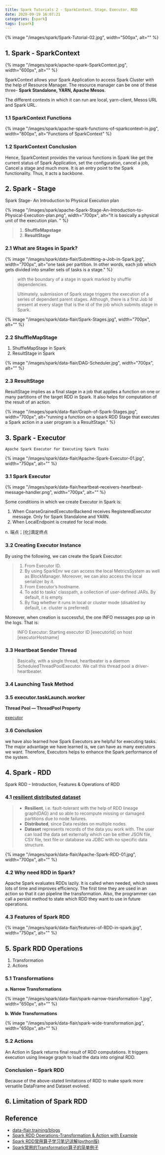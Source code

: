 ```yaml
---
title: Spark Tutorials 2 - SparkContext、Stage、Executor、RDD
date: 2020-09-19 16:07:21
categories: [spark]
tags: [spark]
---
```


{% image "/images/spark/Spark-Tutorial-02.jpg", width="500px", alt="" %}

<!-- more -->

## 1. Spark - SparkContext

{% image "/images/spark/apache-spark-SparkContext.jpg", width="600px", alt="" %}

SparkContext allows your Spark Application to access Spark Cluster with the help of Resource Manager. The resource manager can be one of these three- **Spark Standalone,  YARN, Apache Mesos**.

The different contexts in which it can run are local, yarn-client, Mesos URL and Spark URL.

### 1.1 SparkContext Functions

{% image "/images/spark/apache-spark-functions-of-sparkcontext-in.jpg", width="800px", alt="Functions of SparkContext" %}

### 1.2 SparkContext Conclusion

Hence, SparkContext provides the various functions in Spark like get the current status of Spark Application, set the configuration, cancel a job, Cancel a stage and much more. It is an entry point to the Spark functionality. Thus, it acts a backbone.

## 2. Spark - Stage

Spark Stage- An Introduction to Physical Execution plan

{% image "/images/spark/apache-Spark-Stage-An-Introduction-to-Physical-Execution-plan.png", width="700px", alt="It is basically a physical unit of the execution plan. " %}

> 1. **ShuffleMapstage** 
> 2. **ResultStage**

### 2.1 What are Stages in Spark?

{% image "/images/spark/data-flair/Submitting-a-Job-in-Spark.jpg", width="700px", alt="one task per partition. In other words,  each job which gets divided into smaller sets of tasks is a stage." %}

> with the boundary of a stage in spark marked by shuffle dependencies.
> 
> Ultimately,  submission of Spark stage triggers the execution of a series of dependent parent stages. Although, there is a first Job Id present at every stage that is the id of the job which submits stage in Spark.

{% image "/images/spark/data-flair/Spark-Stages.jpg", width="700px", alt="" %}

### 2.2 ShuffleMapStage

1. ShuffleMapStage in Spark
2. ResultStage in Spark

{% image "/images/spark/data-flair/DAG-Scheduler.jpg", width="700px", alt="" %}

### 2.3 ResultStage

ResultStage implies as a final stage in a job that applies a function on one or many partitions of the target RDD in Spark. It also helps for computation of the result of an action.

{% image "/images/spark/data-flair/Graph-of-Spark-Stages.jpg", width="700px", alt="running a function on a spark RDD Stage that executes a Spark action in a user program is a ResultStage." %}




## 3. Spark - Executor

`Apache Spark Executor for Executing Spark Tasks`

{% image "/images/spark/data-flair/Apache-Spark-Executor-01.jpg", width="750px", alt="" %}

### 3.1 Spark Executor

{% image "/images/spark/data-flair/heartbeat-receivers-heartbeat-message-handler.png", width="700px", alt="" %}

Some conditions in which we create Executor in Spark is:

1. When CoarseGrainedExecutorBackend receives RegisteredExecutor message. Only for Spark Standalone and YARN.
2. When LocalEndpoint is created for local mode.

n. 端点；[化]滴定终点

### 3.2 Creating Executor Instance

By using the following, we can create the Spark Executor:

> 1. From Executor ID.
> 2. By using SparkEnv we can access the local MetricsSystem as well as BlockManager. Moreover, we can also access the local serializer by it.
> 3. From Executor’s hostname.
> 4. To add to tasks’ classpath, a collection of user-defined JARs. By default, it is empty.
> 5. By flag whether it runs in local or cluster mode (disabled by default, i.e. cluster is preferred)

Moreover, when creation is successful, the one INFO messages pop up in the logs. That is:

> INFO Executor: Starting executor ID [executorId] on host [executorHostname]

### 3.3 Heartbeat Sender Thread

> Basically, with a single thread, heartbeater is a daemon ScheduledThreadPoolExecutor.
We call this thread pool a driver-heartbeater.

### 3.4 Launching Task Method

### 3.5 executor.taskLaunch.worker

**Thread Pool — ThreadPool Property**


[executor](https://data-flair.training/blogs/spark-executor/)

### 3.6 Conclusion

we have also learned how Spark Executors are helpful for executing tasks. The major advantage we have learned is, we can have as many executors we want. Therefore, Executors helps to enhance the Spark performance of the system. 

## 4. Spark - RDD 

Spark RDD – Introduction, Features & Operations of RDD

### 4.1 [resilient distributed dataset](https://data-flair.training/blogs/spark-rdd-tutorial/)

> - **Resilient**, i.e. fault-tolerant with the help of RDD lineage graph(DAG) and so able to recompute missing or damaged partitions due to node failures.
> - **Distributed**, since Data resides on multiple nodes.
> - **Dataset** represents records of the data you work with. The user can load the data set externally which can be either JSON file, CSV file, text file or database via JDBC with no specific data structure.

{% image "/images/spark/data-flair/Apache-Spark-RDD-01.jpg", width="700px", alt="" %}

### 4.2 Why need RDD in Spark?

Apache Spark evaluates RDDs lazily. It is called when needed, which saves lots of time and improves efficiency. The first time they are used in an action so that it can pipeline the transformation. Also, the programmer can call a persist method to state which RDD they want to use in future operations.

### 4.3 Features of Spark RDD

{% image "/images/spark/data-flair/features-of-RDD-in-spark.jpg", width="750px", alt="" %}

## 5. Spark RDD Operations

1. Transformation
2. Actions

### 5.1 Transformations

**a. Narrow Transformations**

{% image "/images/spark/data-flair/spark-narrow-transformation-1.jpg", width="650px", alt="" %}

**b. Wide Transformations**

{% image "/images/spark/data-flair/spark-wide-transformation.jpg", width="650px", alt="" %}


### 5.2 Actions

An Action in Spark returns final result of RDD computations. It triggers execution using lineage graph to load the data into original RDD.

### Conclusion – Spark RDD

Because of the above-stated limitations of RDD to make spark more versatile DataFrame and Dataset evolved.

## 6. Limitation of Spark RDD

## Reference

- [data-flair.training/blogs](https://data-flair.training/blogs/)
- [Spark RDD Operations-Transformation & Action with Example](https://data-flair.training/blogs/spark-rdd-operations-transformations-actions/)
- [Spark RDD常用算子学习笔记详解(python版)](https://blog.csdn.net/u014204541/article/details/81130870)
- [Spark常用的Transformation算子的简单例子](https://blog.csdn.net/dwb1015/article/details/52200809)
